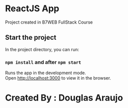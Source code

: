 # ReactJS App

Project created in B7WEB FullStack Course

## Start the project

In the project directory, you can run:

### `npm install` and after `npm start`

Runs the app in the development mode.\
Open [http://localhost:3000](http://localhost:3000) to view it in the browser.

# Created By : Douglas Araujo
